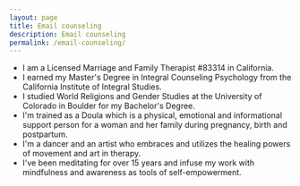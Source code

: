 ```yaml
---
layout: page
title: Email counseling
description: Email counseling
permalink: /email-counseling/
---
```

<ul>
  <li> I am a Licensed Marriage and Family Therapist #83314 in California.</li>
  <li> I earned my Master's Degree in Integral Counseling Psychology from the California Institute of Integral Studies.</li>
  <li> I studied World Religions and Gender Studies at the University of Colorado in Boulder for my Bachelor's Degree.</li>
  <li> I'm trained as a Doula which is a physical, emotional and informational support person for a woman and her family during pregnancy, birth and postpartum.</li>
  <li> I'm a dancer and an artist who embraces and utilizes the healing powers of movement and art in therapy.</li>
  <li> I've been meditating for over 15 years and infuse my work with mindfulness and awareness as tools of self-empowerment.</li>
</ul>
